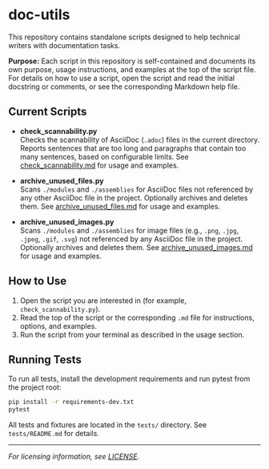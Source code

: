 # doc-utils

This repository contains standalone scripts designed to help technical writers with documentation tasks.

**Purpose:**
Each script in this repository is self-contained and documents its own purpose, usage instructions, and examples at the top of the script file. For details on how to use a script, open the script and read the initial docstring or comments, or see the corresponding Markdown help file.

## Current Scripts

- **check_scannability.py**  
  Checks the scannability of AsciiDoc (`.adoc`) files in the current directory. Reports sentences that are too long and paragraphs that contain too many sentences, based on configurable limits. See [check_scannability.md](check_scannability.md) for usage and examples.

- **archive_unused_files.py**  
  Scans `./modules` and `./assemblies` for AsciiDoc files not referenced by any other AsciiDoc file in the project. Optionally archives and deletes them. See [archive_unused_files.md](archive_unused_files.md) for usage and examples.

- **archive_unused_images.py**  
  Scans `./modules` and `./assemblies` for image files (e.g., `.png`, `.jpg`, `.jpeg`, `.gif`, `.svg`) not referenced by any AsciiDoc file in the project. Optionally archives and deletes them. See [archive_unused_images.md](archive_unused_images.md) for usage and examples.

## How to Use

1. Open the script you are interested in (for example, `check_scannability.py`).
2. Read the top of the script or the corresponding `.md` file for instructions, options, and examples.
3. Run the script from your terminal as described in the usage section.

## Running Tests

To run all tests, install the development requirements and run pytest from the project root:

```sh
pip install -r requirements-dev.txt
pytest
```

All tests and fixtures are located in the `tests/` directory. See `tests/README.md` for details.

---

*For licensing information, see [LICENSE](LICENSE).*
